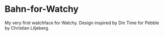 # Bahn-for-Watchy

My very first watchface for Watchy. Design inspired by Din Time for Pebble by Christian Liljeberg.
